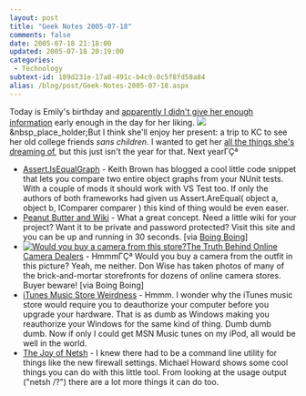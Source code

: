```yaml
---
layout: post
title: "Geek Notes 2005-07-18"
comments: false
date: 2005-07-18 21:18:00
updated: 2005-07-18 20:19:00
categories:
 - Technology
subtext-id: 189d231e-17a8-491c-b4c9-0c5f8fd58a84
alias: /blog/post/Geek-Notes-2005-07-18.aspx
---
```



Today is Emily's birthday and [apparently I didn't give her enough information](http://blogs.provost.org/emily/archive/2005/07/18/6056.aspx) early enough in the day for her liking. ![](http://www.peterprovost.org/Files/smile1.gif)&nbsp_place_holder;But I think she'll enjoy her present: a trip to KC to see her old college friends _sans children_. I wanted to get her [all the things she's dreaming of](http://blogs.provost.org/emily/archive/2005/07/15/5933.aspx), but this just isn't the year for that. Next yearΓÇª

  * [Assert.IsEqualGraph](http://pluralsight.com/blogs/keith/archive/2005/06/01/9699.aspx) - Keith Brown has blogged a cool little code snippet that lets you compare two entire object graphs from your NUnit tests. With a couple of mods it should work with VS Test too. If only the authors of both frameworks had given us Assert.AreEqual( object a, object b, IComparer comparer ) this kind of thing would be even easer.
  * [Peanut Butter and Wiki](http://pbwiki.com/) - What a great concept. Need a little wiki for your project? Want it to be private and password protected? Visit this site and you can be up and running in 30 seconds. [via [Boing Boing](http://www.boingboing.net/2005/06/01/peanut_butter_and_wi.html)]
  * [![Would you buy a camera from this store?](http://www.peterprovost.org/Files/Broadway_Photo.jpg)The Truth Behind Online Camera Dealers](http://www.panix.com/~donwiss/pictures/BrooklynStores/) - HmmmΓÇª Would you buy a camera from the outfit in this picture? Yeah, me neither. Don Wise has taken photos of many of the brick-and-mortar storefronts for dozens of online camera stores. Buyer beware! [via Boing Boing]
  * [iTunes Music Store Weirdness](http://www.agileprogrammer.com/dotnetguy/archive/2005/07/16/5992.aspx) - Hmmm. I wonder why the iTunes music store would require you to deauthorize your computer before you upgrade your hardware. That is as dumb as Windows making you reauthorize your Windows for the same kind of thing. Dumb dumb dumb. Now if only I could get MSN Music tunes on my iPod, all would be well in the world.
  * [The Joy of Netsh](http://blogs.msdn.com/michael_howard/archive/2005/06/02/424863.aspx) - I knew there had to be a command line utility for things like the new firewall settings. Michael Howard shows some cool things you can do with this little tool. From looking at the usage output ("netsh /?") there are a lot more things it can do too.
